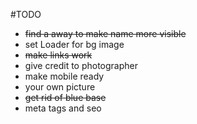 #TODO

- <strike>find a away to make name more visible</strike>
- set Loader for bg image
- <strike>make links work</strike>
- give credit to photographer
- make mobile ready
- your own picture 
- <strike>get rid of blue base</strike>
- meta tags and seo